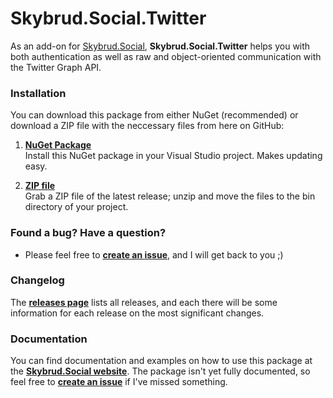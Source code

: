 Skybrud.Social.Twitter
========================

As an add-on for [Skybrud.Social](https://github.com/abjerner/Skybrud.Social), **Skybrud.Social.Twitter** helps you with both authentication as well as raw and object-oriented communication with the Twitter Graph API.

### Installation

You can download this package from either NuGet (recommended) or download a ZIP file with the neccessary files from here on GitHub:

1. [**NuGet Package**][NuGetPackage]  
Install this NuGet package in your Visual Studio project. Makes updating easy.

2. [**ZIP file**][GitHubRelease]  
Grab a ZIP file of the latest release; unzip and move the files to the bin directory of your project.

### Found a bug? Have a question?

* Please feel free to [**create an issue**][Issues], and I will get back to you ;)

### Changelog

The [**releases page**][Releases] lists all releases, and each there will be some information for each release on the most significant changes.

### Documentation

You can find documentation and examples on how to use this package at the [**Skybrud.Social website**][Website]. The package isn't yet fully documented, so feel free to [**create an issue**][Issues] if I've missed something.

[Website]: http://social.skybrud.dk/twitter/
[NuGetPackage]: https://www.nuget.org/packages/Skybrud.Social.Twitter
[GitHubRelease]: https://github.com/abjerner/Skybrud.Social.Twitter/releases/latest
[Releases]: https://github.com/abjerner/Skybrud.Social.Twitter/releases
[Issues]: https://github.com/abjerner/Skybrud.Social.Twitter/issues
